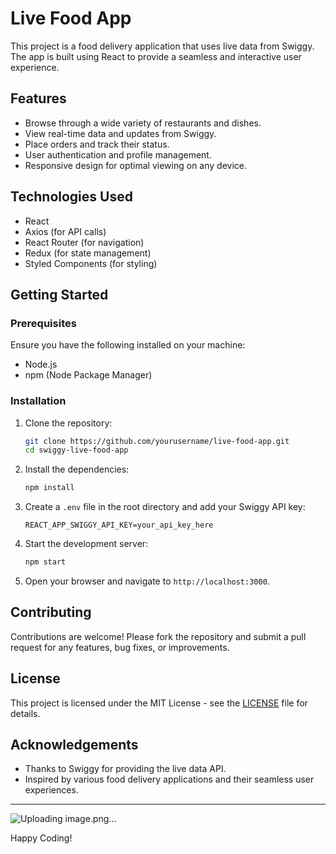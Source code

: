 # Live Food App

This project is a food delivery application that uses live data from Swiggy. The app is built using React to provide a seamless and interactive user experience.

## Features

- Browse through a wide variety of restaurants and dishes.
- View real-time data and updates from Swiggy.
- Place orders and track their status.
- User authentication and profile management.
- Responsive design for optimal viewing on any device.

## Technologies Used

- React
- Axios (for API calls)
- React Router (for navigation)
- Redux (for state management)
- Styled Components (for styling)

## Getting Started

### Prerequisites

Ensure you have the following installed on your machine:

- Node.js
- npm (Node Package Manager)

### Installation

1. Clone the repository:
    ```bash
    git clone https://github.com/yourusername/live-food-app.git
    cd swiggy-live-food-app
    ```

2. Install the dependencies:
    ```bash
    npm install
    ```

3. Create a `.env` file in the root directory and add your Swiggy API key:
    ```env
    REACT_APP_SWIGGY_API_KEY=your_api_key_here
    ```

4. Start the development server:
    ```bash
    npm start
    ```

5. Open your browser and navigate to `http://localhost:3000`.


## Contributing

Contributions are welcome! Please fork the repository and submit a pull request for any features, bug fixes, or improvements.

## License

This project is licensed under the MIT License - see the [LICENSE](LICENSE) file for details.

## Acknowledgements

- Thanks to Swiggy for providing the live data API.
- Inspired by various food delivery applications and their seamless user experiences.

---
![Uploading image.png…]()

Happy Coding!

